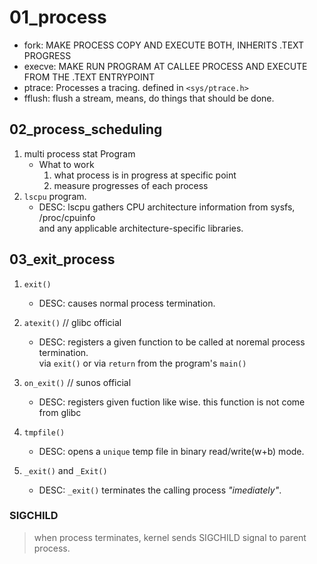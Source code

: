 # 01_process

- fork: MAKE PROCESS COPY AND EXECUTE BOTH, INHERITS .TEXT PROGRESS
- execve: MAKE RUN PROGRAM AT CALLEE PROCESS AND EXECUTE FROM THE .TEXT ENTRYPOINT
- ptrace: Processes a tracing. defined in ``<sys/ptrace.h>``
- fflush: flush a stream, means, do things that should be done.

## 02_process_scheduling

1. multi process stat Program
    - What to work
        1. what process is in progress at specific point
        2. measure progresses of each process
2. ``lscpu`` program.
    - DESC:
        lscpu gathers CPU architecture information from sysfs, /proc/cpuinfo  
and any applicable architecture-specific libraries.
## 03_exit_process

1. ``exit()``
    - DESC:
        causes normal process termination.  

2. ``atexit()`` // glibc official
    - DESC:
        registers a given function to be called at noremal process termination.  
via ``exit()`` or via ``return`` from the program's ``main()``

3. ``on_exit()`` // sunos official
    - DESC:
        registers given fuction like wise.  this function is not come from glibc

4. ``tmpfile()``
    - DESC:
        opens a ``unique`` temp file in binary read/write(w+b) mode.  

5. ``_exit()`` and ``_Exit()``
    - DESC:
        ``_exit()`` terminates the calling process _"imediately"_.

### SIGCHILD
> when process terminates, kernel sends SIGCHILD signal to parent process.  

